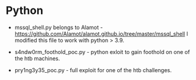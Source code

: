 # Python
- mssql_shell.py belongs to Alamot - https://github.com/Alamot/alamot.github.io/tree/master/mssql_shell
  I modified this file to work with python > 3.9.

- s4ndw0rm_foothold_poc.py - python exloit to gain foothold on one of the htb machines.

- pry1ng3y35_poc.py - full exploit for one of the htb challenges.
